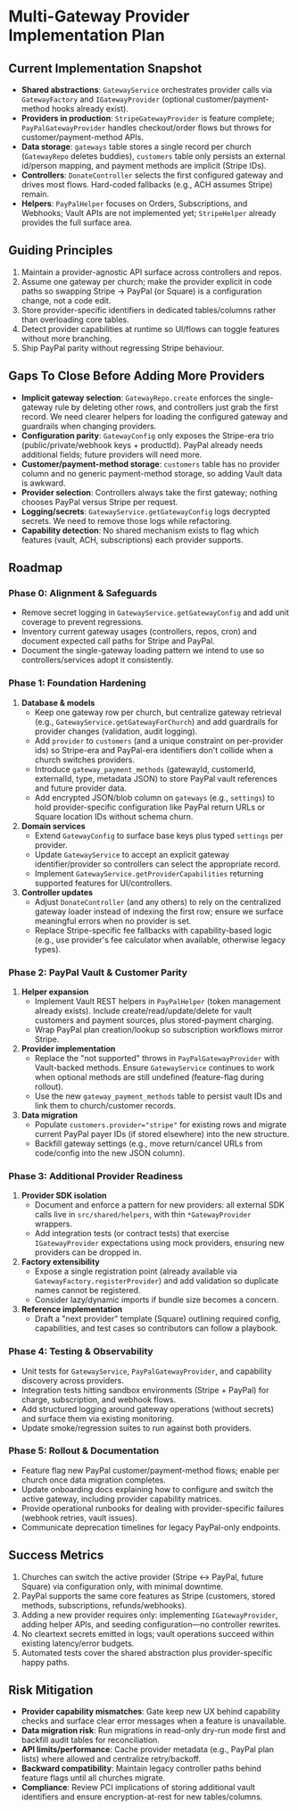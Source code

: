# Multi-Gateway Provider Implementation Plan

## Current Implementation Snapshot
- **Shared abstractions**: `GatewayService` orchestrates provider calls via `GatewayFactory` and `IGatewayProvider` (optional customer/payment-method hooks already exist).
- **Providers in production**: `StripeGatewayProvider` is feature complete; `PayPalGatewayProvider` handles checkout/order flows but throws for customer/payment-method APIs.
- **Data storage**: `gateways` table stores a single record per church (`GatewayRepo` deletes buddies), `customers` table only persists an external id/person mapping, and payment methods are implicit (Stripe IDs).
- **Controllers**: `DonateController` selects the first configured gateway and drives most flows. Hard-coded fallbacks (e.g., ACH assumes Stripe) remain.
- **Helpers**: `PayPalHelper` focuses on Orders, Subscriptions, and Webhooks; Vault APIs are not implemented yet; `StripeHelper` already provides the full surface area.

## Guiding Principles
1. Maintain a provider-agnostic API surface across controllers and repos.
2. Assume one gateway per church; make the provider explicit in code paths so swapping Stripe → PayPal (or Square) is a configuration change, not a code edit.
3. Store provider-specific identifiers in dedicated tables/columns rather than overloading core tables.
4. Detect provider capabilities at runtime so UI/flows can toggle features without more branching.
5. Ship PayPal parity without regressing Stripe behaviour.

## Gaps To Close Before Adding More Providers
- **Implicit gateway selection**: `GatewayRepo.create` enforces the single-gateway rule by deleting other rows, and controllers just grab the first record. We need clearer helpers for loading the configured gateway and guardrails when changing providers.
- **Configuration parity**: `GatewayConfig` only exposes the Stripe-era trio (public/private/webhook keys + productId). PayPal already needs additional fields; future providers will need more.
- **Customer/payment-method storage**: `customers` table has no provider column and no generic payment-method storage, so adding Vault data is awkward.
- **Provider selection**: Controllers always take the first gateway; nothing chooses PayPal versus Stripe per request.
- **Logging/secrets**: `GatewayService.getGatewayConfig` logs decrypted secrets. We need to remove those logs while refactoring.
- **Capability detection**: No shared mechanism exists to flag which features (vault, ACH, subscriptions) each provider supports.

## Roadmap

### Phase 0: Alignment & Safeguards
- Remove secret logging in `GatewayService.getGatewayConfig` and add unit coverage to prevent regressions.
- Inventory current gateway usages (controllers, repos, cron) and document expected call paths for Stripe and PayPal.
- Document the single-gateway loading pattern we intend to use so controllers/services adopt it consistently.

### Phase 1: Foundation Hardening
1. **Database & models**
   - Keep one gateway row per church, but centralize gateway retrieval (e.g., `GatewayService.getGatewayForChurch`) and add guardrails for provider changes (validation, audit logging).
   - Add `provider` to `customers` (and a unique constraint on per-provider ids) so Stripe-era and PayPal-era identifiers don't collide when a church switches providers.
   - Introduce `gateway_payment_methods` (gatewayId, customerId, externalId, type, metadata JSON) to store PayPal vault references and future provider data.
   - Add encrypted JSON/blob column on `gateways` (e.g., `settings`) to hold provider-specific configuration like PayPal return URLs or Square location IDs without schema churn.
2. **Domain services**
   - Extend `GatewayConfig` to surface base keys plus typed `settings` per provider.
   - Update `GatewayService` to accept an explicit gateway identifier/provider so controllers can select the appropriate record.
   - Implement `GatewayService.getProviderCapabilities` returning supported features for UI/controllers.
3. **Controller updates**
   - Adjust `DonateController` (and any others) to rely on the centralized gateway loader instead of indexing the first row; ensure we surface meaningful errors when no provider is set.
   - Replace Stripe-specific fee fallbacks with capability-based logic (e.g., use provider's fee calculator when available, otherwise legacy types).

### Phase 2: PayPal Vault & Customer Parity
1. **Helper expansion**
   - Implement Vault REST helpers in `PayPalHelper` (token management already exists). Include create/read/update/delete for vault customers and payment sources, plus stored-payment charging.
   - Wrap PayPal plan creation/lookup so subscription workflows mirror Stripe.
2. **Provider implementation**
   - Replace the "not supported" throws in `PayPalGatewayProvider` with Vault-backed methods. Ensure `GatewayService` continues to work when optional methods are still undefined (feature-flag during rollout).
   - Use the new `gateway_payment_methods` table to persist vault IDs and link them to church/customer records.
3. **Data migration**
   - Populate `customers.provider="stripe"` for existing rows and migrate current PayPal payer IDs (if stored elsewhere) into the new structure.
   - Backfill gateway settings (e.g., move return/cancel URLs from code/config into the new JSON column).

### Phase 3: Additional Provider Readiness
1. **Provider SDK isolation**
   - Document and enforce a pattern for new providers: all external SDK calls live in `src/shared/helpers`, with thin `*GatewayProvider` wrappers.
   - Add integration tests (or contract tests) that exercise `IGatewayProvider` expectations using mock providers, ensuring new providers can be dropped in.
2. **Factory extensibility**
   - Expose a single registration point (already available via `GatewayFactory.registerProvider`) and add validation so duplicate names cannot be registered.
   - Consider lazy/dynamic imports if bundle size becomes a concern.
3. **Reference implementation**
   - Draft a "next provider" template (Square) outlining required config, capabilities, and test cases so contributors can follow a playbook.

### Phase 4: Testing & Observability
- Unit tests for `GatewayService`, `PayPalGatewayProvider`, and capability discovery across providers.
- Integration tests hitting sandbox environments (Stripe + PayPal) for charge, subscription, and webhook flows.
- Add structured logging around gateway operations (without secrets) and surface them via existing monitoring.
- Update smoke/regression suites to run against both providers.

### Phase 5: Rollout & Documentation
- Feature flag new PayPal customer/payment-method flows; enable per church once data migration completes.
- Update onboarding docs explaining how to configure and switch the active gateway, including provider capability matrices.
- Provide operational runbooks for dealing with provider-specific failures (webhook retries, vault issues).
- Communicate deprecation timelines for legacy PayPal-only endpoints.

## Success Metrics
1. Churches can switch the active provider (Stripe ↔ PayPal, future Square) via configuration only, with minimal downtime.
2. PayPal supports the same core features as Stripe (customers, stored methods, subscriptions, refunds/webhooks).
3. Adding a new provider requires only: implementing `IGatewayProvider`, adding helper APIs, and seeding configuration—no controller rewrites.
4. No cleartext secrets emitted in logs; vault operations succeed within existing latency/error budgets.
5. Automated tests cover the shared abstraction plus provider-specific happy paths.

## Risk Mitigation
- **Provider capability mismatches**: Gate keep new UX behind capability checks and surface clear error messages when a feature is unavailable.
- **Data migration risk**: Run migrations in read-only dry-run mode first and backfill audit tables for reconciliation.
- **API limits/performance**: Cache provider metadata (e.g., PayPal plan lists) where allowed and centralize retry/backoff.
- **Backward compatibility**: Maintain legacy controller paths behind feature flags until all churches migrate.
- **Compliance**: Review PCI implications of storing additional vault identifiers and ensure encryption-at-rest for new tables/columns.
